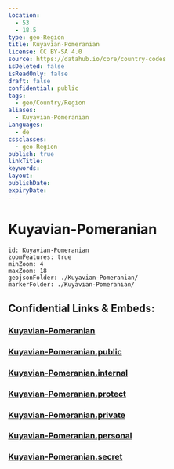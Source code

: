 ```yaml
---
location:
  - 53
  - 18.5
type: geo-Region
title: Kuyavian-Pomeranian
license: CC BY-SA 4.0
source: https://datahub.io/core/country-codes
isDeleted: false
isReadOnly: false
draft: false
confidential: public
tags:
  - geo/Country/Region
aliases:
  - Kuyavian-Pomeranian
Languages:
  - de
cssclasses:
  - geo-Region
publish: true
linkTitle:
keywords:
layout:
publishDate:
expiryDate:
---
```


# Kuyavian-Pomeranian

```leaflet
id: Kuyavian-Pomeranian
zoomFeatures: true 
minZoom: 4 
maxZoom: 18
geojsonFolder: ./Kuyavian-Pomeranian/
markerFolder: ./Kuyavian-Pomeranian/
```


## Confidential Links & Embeds: 

### [Kuyavian-Pomeranian](/_Standards/Earth/Continent/Europe/Europe~East/Poland/Provinces~Poland/Kuyavian-Pomeranian.md) 

### [Kuyavian-Pomeranian.public](/_public/Earth/Continent/Europe/Europe~East/Poland/Provinces~Poland/Kuyavian-Pomeranian.public.md) 

### [Kuyavian-Pomeranian.internal](/_internal/Earth/Continent/Europe/Europe~East/Poland/Provinces~Poland/Kuyavian-Pomeranian.internal.md) 

### [Kuyavian-Pomeranian.protect](/_protect/Earth/Continent/Europe/Europe~East/Poland/Provinces~Poland/Kuyavian-Pomeranian.protect.md) 

### [Kuyavian-Pomeranian.private](/_private/Earth/Continent/Europe/Europe~East/Poland/Provinces~Poland/Kuyavian-Pomeranian.private.md) 

### [Kuyavian-Pomeranian.personal](/_personal/Earth/Continent/Europe/Europe~East/Poland/Provinces~Poland/Kuyavian-Pomeranian.personal.md) 

### [Kuyavian-Pomeranian.secret](/_secret/Earth/Continent/Europe/Europe~East/Poland/Provinces~Poland/Kuyavian-Pomeranian.secret.md)

